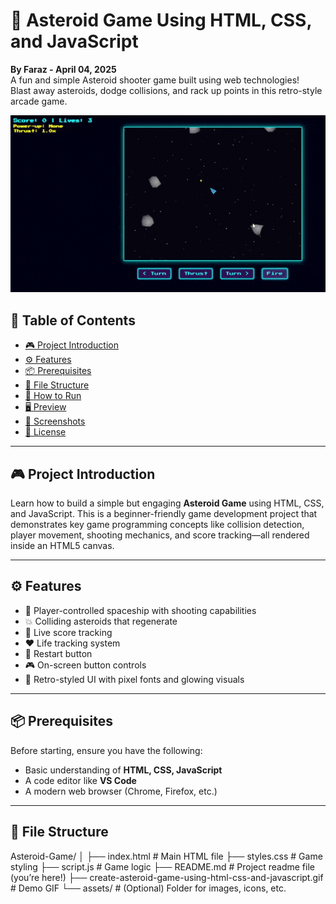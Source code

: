 # 🚀 Asteroid Game Using HTML, CSS, and JavaScript

**By Faraz - April 04, 2025**  
A fun and simple Asteroid shooter game built using web technologies!  
Blast away asteroids, dodge collisions, and rack up points in this retro-style arcade game.  

![Asteroid Game Demo](create-asteroid-game-using-html-css-and-javascript.gif)

## 🧠 Table of Contents

- [🎮 Project Introduction](#-project-introduction)
- [⚙️ Features](#️-features)
- [📦 Prerequisites](#-prerequisites)
- [📂 File Structure](#-file-structure)
- [🚀 How to Run](#-how-to-run)
- [🖥️ Preview](#️-preview)
- [📸 Screenshots](#-screenshots)
- [📜 License](#-license)

---

## 🎮 Project Introduction

Learn how to build a simple but engaging **Asteroid Game** using HTML, CSS, and JavaScript. This is a beginner-friendly game development project that demonstrates key game programming concepts like collision detection, player movement, shooting mechanics, and score tracking—all rendered inside an HTML5 canvas.

---

## ⚙️ Features

- 🔫 Player-controlled spaceship with shooting capabilities  
- 💥 Colliding asteroids that regenerate  
- 💯 Live score tracking  
- ❤️ Life tracking system  
- 🔁 Restart button  
- 🎮 On-screen button controls  
- 🎨 Retro-styled UI with pixel fonts and glowing visuals

---

## 📦 Prerequisites

Before starting, ensure you have the following:

- Basic understanding of **HTML, CSS, JavaScript**
- A code editor like **VS Code**
- A modern web browser (Chrome, Firefox, etc.)

---

## 📂 File Structure
Asteroid-Game/ │ ├── index.html # Main HTML file 
                 ├── styles.css # Game styling 
                 ├── script.js # Game logic 
                 ├── README.md # Project readme file (you’re here!) 
                 ├── create-asteroid-game-using-html-css-and-javascript.gif # Demo GIF 
                 └── assets/ # (Optional) Folder for images, icons, etc.
